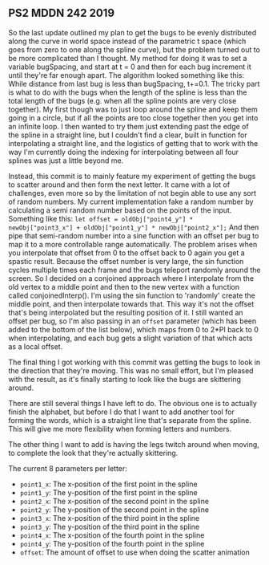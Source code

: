 ## PS2 MDDN 242 2019

So the last update outlined my plan to get the bugs to be evenly distributed along the curve in world space instead of the parametric t space (which goes from zero to one along the spline curve), but the problem turned out to be more complicated than I thought. My method for doing it was to set a variable bugSpacing, and start at t = 0 and then for each bug increment it until they're far enough apart. The algorithm looked something like this: While distance from last bug is less than bugSpacing, t+=0.1. The tricky part is what to do with the bugs when the length of the spline is less than the total length of the bugs (e.g. when all the spline points are very close together). My first though was to just loop around the spline and keep them going in a circle, but if all the points are too close together then you get into an infinite loop. I then wanted to try them just extending past the edge of the spline in a straight line, but I couldn't find a clear, built in function for interpolating a straight line, and the logistics of getting that to work with the way I'm currently doing the indexing for interpolating between all four splines was just a little beyond me. 

Instead, this commit is to mainly feature my experiment of getting the bugs to scatter around and then form the next letter. It came with a lot of challenges, even more so by the limitation of not begin able to use any sort of random numbers. My current implementation fake a random number by calculating a semi random number based on the points of the input. Something like this: 
`let offset = oldObj["point4_y"] * newObj["point3_x"] + oldObj["point1_y"] * newObj["point2_x"];`
And then pipe that semi-random number into a sine function with an offset per bug to map it to a more controllable range automatically. The problem arises when you interpolate that offset from 0 to the offset back to 0 again you get a spastic result. Because the offset number is very large, the sin function cycles multiple times each frame and the bugs teleport randomly around the screen. So I decided on a conjoined approach where I interpolate from the old vertex to a middle point and then to the new vertex with a function called conjoinedInterp(). I'm using the sin function to 'randomly' create the middle point, and then interpolate towards that. This way it's not the offset that's being interpolated but the resulting position of it. I still wanted an offset per bug, so I'm also passing in an `offset` parameter (which has been added to the bottom of the list below), which maps from 0 to 2*PI back to 0 when interpolating, and each bug gets a slight variation of that which acts as a local offset.

The final thing I got working with this commit was getting the bugs to look in the direction that they're moving. This was no small effort, but I'm pleased with the result, as it's finally starting to look like the bugs are skittering around.

There are still several things I have left to do. The obvious one is to actually finish the alphabet, but before I do that I want to add another tool for forming the words, which is a straight line that's separate from the spline. This will give me more flexibility when forming letters and numbers.

The other thing I want to add is having the legs twitch around when moving, to complete the look that they're actually skittering.

The current 8 parameters per letter:
  * `point1_x`: The x-position of the first point in the spline
  * `point1_y`: The y-position of the first point in the spline
  * `point2_x`: The x-position of the second point in the spline
  * `point2_y`: The y-position of the second point in the spline
  * `point3_x`: The x-position of the third point in the spline   
  * `point3_y`: The y-position of the third point in the spline
  * `point4_x`: The x-position of the fourth point in the spline
  * `point4_y`: The y-position of the fourth point in the spline
  * `offset`: The amount of offset to use when doing the scatter animation
      
